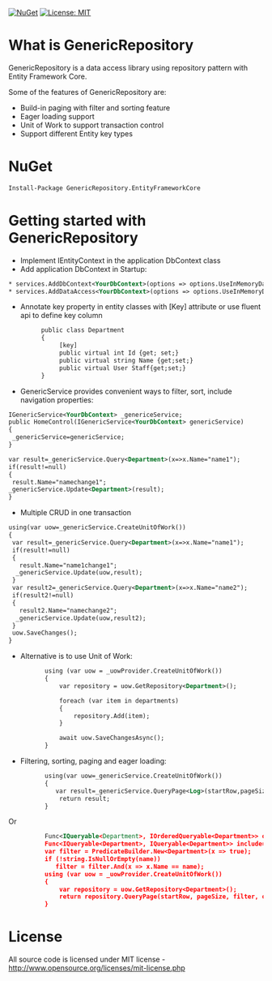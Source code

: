[![NuGet](https://img.shields.io/nuget/v/GenericRepository.EntityFrameworkCore.Mvc.svg)](https://www.nuget.org/packages/GenericRepository.EntityFrameworkCore.Mvc)
[![License: MIT](https://img.shields.io/badge/License-MIT-green.svg)](LICENSE)

# What is GenericRepository

GenericRepository is a data access library using repository pattern with Entity Framework Core.

Some of the features of GenericRepository are:

  * Build-in paging with filter and sorting feature
  * Eager loading support
  * Unit of Work to support transaction control
  * Support different Entity key types

# NuGet
```xml
Install-Package GenericRepository.EntityFrameworkCore
```
# Getting started with GenericRepository

  * Implement IEntityContext in the application DbContext class
  * Add application DbContext in Startup: 
  ```xml
  * services.AddDbContext<YourDbContext>(options => options.UseInMemoryDatabase(Configuration.GetConnectionString("DefaultConnection")));
  * services.AddDataAccess<YourDbContext>(options => options.UseInMemoryDatabase(Configuration.GetConnectionString("DefaultConnection")));
  ```
  * Annotate key property in entity classes with [Key] attribute or use fluent api to define key column
  ```xml
           public class Department
           {
                [key]
                public virtual int Id {get; set;}
                public virtual string Name {get;set;}
                public virtual User Staff{get;set;}
           }
  ```
  * GenericService provides convenient ways to filter, sort, include navigation properties:
  ```xml
IGenericService<YourDbContext> _genericeService;
public HomeControl(IGenericService<YourDbContext> genericService)
 {
   _genericService=genericService;
 }
  ```
  ```xml
 var result=_genericService.Query<Department>(x=>x.Name="name1");
 if(result!=null)
 {
   result.Name="namechange1";
  _genericService.Update<Department>(result);
 }
  ```
   * Multiple CRUD in one transaction
  ```xml
using(var uow=_genericService.CreateUnitOfWork())
{
   var result=_genericService.Query<Department>(x=>x.Name="name1");
   if(result!=null)
   {
     result.Name="name1change1";
    _genericService.Update(uow,result);
   }
   var result2=_genericService.Query<Department>(x=>x.Name="name2");
   if(result2!=null)
   {
     result2.Name="namechange2";
    _genericService.Update(uow,result2);
   }
   uow.SaveChanges();
}
  ```
   * Alternative is to use Unit of Work:
  ```xml
            using (var uow = _uowProvider.CreateUnitOfWork())
            {
                var repository = uow.GetRepository<Department>();

                foreach (var item in departments)
                {
                    repository.Add(item);
                }

                await uow.SaveChangesAsync();
            }
  ```
   * Filtering, sorting, paging and eager loading:
  ```xml
            using(var uow=_genericService.CreateUnitOfWork())
            {
               var result=_genericService.QueryPage<Log>(startRow,pageSize,x=>(sessionId==null || x.SessionId==sessionId) && (logLevel==null ||         x.LogLevel==logLevel), x=>x.OrderByDescending(y=>y.CreatedDate),x=>x.Include(y=>y.Staff));
                return result;
            }
  ```
  Or
  ```xml
            Func<IQueryable<Department>, IOrderedQueryable<Department>> orderBy=x=>x.OrderBy(y=>y.Name);
            Func<IQueryable<Department>, IQueryable<Department>> include=x=>x.Include(y=>y.Staff);
            var filter = PredicateBuilder.New<Department>(x => true);           
            if (!string.IsNullOrEmpty(name))               
               filter = filter.And(x => x.Name == name);
            using (var uow = _uowProvider.CreateUnitOfWork())
            {
                var repository = uow.GetRepository<Department>();
                return repository.QueryPage(startRow, pageSize, filter, orderBy,include);           
            }
  ```
# License
All source code is licensed under MIT license - http://www.opensource.org/licenses/mit-license.php
